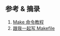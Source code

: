 
## 参考 & 摘录
1. [Make 命令教程](http://www.ruanyifeng.com/blog/2015/02/make.html)
2. [跟我一起写 Makefile](http://blog.csdn.net/haoel/article/details/2886)